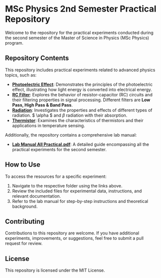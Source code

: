 # MSc Physics 2nd Semester Practical Repository

Welcome to the repository for the practical experiments conducted during the second semester of the Master of Science in Physics (MSc Physics) program.

## Repository Contents

This repository includes practical experiments related to advanced physics topics, such as:

- **[Photoelectric Effect](./Photoelectric_Effect/)**: Demonstrates the principles of the photoelectric effect, illustrating how light energy is converted into electrical energy.
- **[RC Filter](./RC_Filter/)**: Explores the behavior of resistor-capacitor (RC) circuits and their filtering properties in signal processing. Different filters are **Low Pass, High Pass & Band Pass**.
- **[Radiation](./Radiation/)**: Investigates the properties and effects of different types of radiation. $ \alpha $ and $\beta$ radiation with their absorption.
- **[Thermistor](./Thermistor/)**: Examines the characteristics of thermistors and their applications in temperature sensing.

Additionally, the repository contains a comprehensive lab manual:

- **[Lab Manual All Practical.pdf](./Lab%20Manual%20All%20Practical.pdf)**: A detailed guide encompassing all the practical experiments for the second semester.

## How to Use

To access the resources for a specific experiment:

1. Navigate to the respective folder using the links above.
2. Review the included files for experimental data, instructions, and relevant documentation.
3. Refer to the lab manual for step-by-step instructions and theoretical background.

## Contributing

Contributions to this repository are welcome. If you have additional experiments, improvements, or suggestions, feel free to submit a pull request for review.

## License

This repository is licensed under the MIT License.
